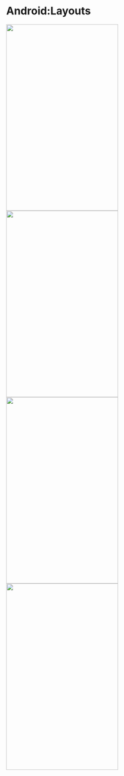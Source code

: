 # Android:Layouts

<img src="https://user-images.githubusercontent.com/42887995/135823751-a5b579f5-c077-47f2-896a-9fadfae49f25.png" width="300" height = "500">
<img src="https://user-images.githubusercontent.com/42887995/135823760-7dd4f38c-6f37-40a4-80e0-f2d25faed510.png" width="300" height = "500">
<img src="https://user-images.githubusercontent.com/42887995/135823763-5967a1a4-b4b4-4961-88a0-1e030944f11f.png" width="300" height = "500">
<img src="https://user-images.githubusercontent.com/42887995/135823771-a3870eb8-adb1-48a5-bc89-54b78a682b6f.png" width="300" height = "500">
